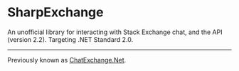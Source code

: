 # SharpExchange

An unofficial library for interacting with Stack Exchange chat, and the API (version 2.2). Targeting .NET Standard 2.0.
 
---

Previously known as [ChatExchange.Net](https://github.com/ArcticEcho/ChatExchange.Net).
